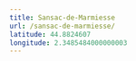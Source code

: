 ```yaml
---
title: Sansac-de-Marmiesse
url: /sansac-de-marmiesse/
latitude: 44.8824607
longitude: 2.3485484000000003
---
```

